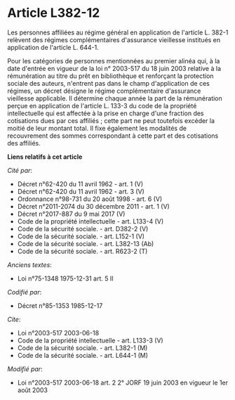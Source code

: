 # Article L382-12

Les personnes affiliées au régime général en application de l'article L. 382-1 relèvent des régimes complémentaires
d'assurance vieillesse institués en application de l'article L. 644-1.

Pour les catégories de personnes mentionnées au premier alinéa qui, à la date d'entrée en vigueur de la loi n° 2003-517 du 18
juin 2003 relative à la rémunération au titre du prêt en bibliothèque et renforçant la protection sociale des auteurs,
n'entrent pas dans le champ d'application de ces régimes, un décret désigne le régime complémentaire d'assurance vieillesse
applicable. Il détermine chaque année la part de la rémunération perçue en application de l'article L. 133-3 du code de la
propriété intellectuelle qui est affectée à la prise en charge d'une fraction des cotisations dues par ces affiliés ; cette
part ne peut toutefois excéder la moitié de leur montant total. Il fixe également les modalités de recouvrement des sommes
correspondant à cette part et des cotisations des affiliés.

**Liens relatifs à cet article**

_Cité par_:

  - Décret n°62-420 du 11 avril 1962 - art. 1 (V)
  - Décret n°62-420 du 11 avril 1962 - art. 3 (V)
  - Ordonnance n°98-731 du 20 août 1998 - art. 6 (V)
  - Décret n°2011-2074 du 30 décembre 2011 - art. 1 (V)
  - Décret n°2017-887 du 9 mai 2017 (V)
  - Code de la propriété intellectuelle - art. L133-4 (V)
  - Code de la sécurité sociale. - art. D382-2 (V)
  - Code de la sécurité sociale. - art. L152-1 (V)
  - Code de la sécurité sociale. - art. L382-13 (Ab)
  - Code de la sécurité sociale. - art. R623-2 (T)

_Anciens textes_:

  - Loi n°75-1348 1975-12-31 art. 5 II

_Codifié par_:

  - Décret n°85-1353 1985-12-17

_Cite_:

  - Loi n°2003-517 2003-06-18
  - Code de la propriété intellectuelle - art. L133-3 (V)
  - Code de la sécurité sociale. - art. L382-1 (M)
  - Code de la sécurité sociale. - art. L644-1 (M)

_Modifié par_:

  - Loi n°2003-517 2003-06-18 art. 2 2° JORF 19 juin 2003 en vigueur le 1er août 2003
